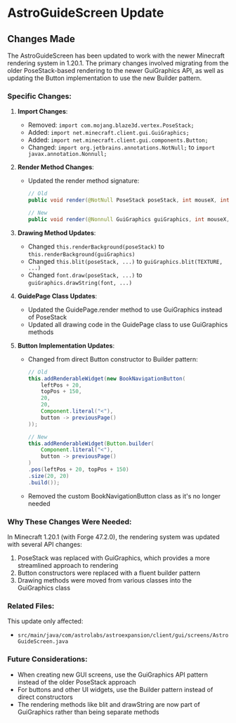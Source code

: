 # AstroGuideScreen Update

## Changes Made

The AstroGuideScreen has been updated to work with the newer Minecraft rendering system in 1.20.1. The primary changes involved migrating from the older PoseStack-based rendering to the newer GuiGraphics API, as well as updating the Button implementation to use the new Builder pattern.

### Specific Changes:

1. **Import Changes**:
   - Removed: `import com.mojang.blaze3d.vertex.PoseStack;`
   - Added: `import net.minecraft.client.gui.GuiGraphics;`
   - Added: `import net.minecraft.client.gui.components.Button;`
   - Changed: `import org.jetbrains.annotations.NotNull;` to `import javax.annotation.Nonnull;`

2. **Render Method Changes**:
   - Updated the render method signature:
     ```java
     // Old
     public void render(@NotNull PoseStack poseStack, int mouseX, int mouseY, float partialTick)
     
     // New
     public void render(@Nonnull GuiGraphics guiGraphics, int mouseX, int mouseY, float partialTick)
     ```

3. **Drawing Method Updates**:
   - Changed `this.renderBackground(poseStack)` to `this.renderBackground(guiGraphics)`
   - Changed `this.blit(poseStack, ...)` to `guiGraphics.blit(TEXTURE, ...)`
   - Changed `font.draw(poseStack, ...)` to `guiGraphics.drawString(font, ...)`

4. **GuidePage Class Updates**:
   - Updated the GuidePage.render method to use GuiGraphics instead of PoseStack
   - Updated all drawing code in the GuidePage class to use GuiGraphics methods

5. **Button Implementation Updates**:
   - Changed from direct Button constructor to Builder pattern:
     ```java
     // Old
     this.addRenderableWidget(new BookNavigationButton(
         leftPos + 20, 
         topPos + 150, 
         20, 
         20, 
         Component.literal("<"), 
         button -> previousPage()
     ));
     
     // New
     this.addRenderableWidget(Button.builder(
         Component.literal("<"), 
         button -> previousPage()
     )
     .pos(leftPos + 20, topPos + 150)
     .size(20, 20)
     .build());
     ```
   - Removed the custom BookNavigationButton class as it's no longer needed

### Why These Changes Were Needed:

In Minecraft 1.20.1 (with Forge 47.2.0), the rendering system was updated with several API changes:

1. PoseStack was replaced with GuiGraphics, which provides a more streamlined approach to rendering
2. Button constructors were replaced with a fluent builder pattern
3. Drawing methods were moved from various classes into the GuiGraphics class

### Related Files:

This update only affected:
- `src/main/java/com/astrolabs/astroexpansion/client/gui/screens/AstroGuideScreen.java`

### Future Considerations:

- When creating new GUI screens, use the GuiGraphics API pattern instead of the older PoseStack approach
- For buttons and other UI widgets, use the Builder pattern instead of direct constructors
- The rendering methods like blit and drawString are now part of GuiGraphics rather than being separate methods

